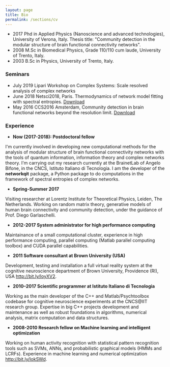 ```yaml
---
layout: page
title: Bio
permalink: /sections/cv
---
```


- 2017 Phd in Applied Physics (Nanoscience and advanced technologies), University of Verona, Italy.
Thesis title: "Community detection in the modular structure of brain functional connectivity networks".
- 2008 M.Sc in Biomedical Physics, Grade 110/110 cum laude, University of Trento, Italy.
- 2003 B.Sc in Physics, University of Trento, Italy.

### Seminars
- July 2019 Lipari Workshop on Complex Systems: Scale resolved analysis of complex networks
- June 2018 Netsci2018, Paris. Thermodynamics of network model fitting with spectral entropies. [Download](/static/pdf/presentation_netsci2018.pdf)
- May 2016 CCS2016 Amsterdam, Community detection in brain functional networks beyond the resolution limit. [Download](/static/pdf/presentation_amsterdam_final.pdf)

### Experience

- **Now (2017-2018): Postdoctoral fellow**

I'm currently involved in developing new computational methods for the analysis of modular structure of brain functional connectivity networks with the tools of quantum information, information theory and complex networks theory.
I'm carrying out my research currently at the BrainetLab of Angelo Bifone, in the CNCS, Istituto Italiano di Tecnologia.
I am the developer of the **networkqit** package, a Python package to do computations in the framework of spectral entropies of complex networks.

- **Spring-Summer 2017**

Visiting researcher at Lorentz Institute for Theoretical Physics, Leiden, The Netherlands.
Working on random matrix theory, generative models of human brain connectivity and community detection, under the guidance of Prof. Diego Garlaschelli.

- **2012-2017 System administrator for high performance computing**

Maintainance of a small computational cluster, experience in high performance computing, parallel computing (Matlab parallel computing toolbox) and CUDA parallel capabilities.

- **2011 Software consultant at Brown University (USA)**

Development, testing and installation a full virtual reality system at the cognitive neuroscience department of Brown University, Providence (RI), USA <http://bit.ly/IoyXV2>.

- **2010–2017 Scientific programmer at Istituto Italiano di Tecnologia**

Working as the main developer of the C++ and Matlab/Psychtoolbox codebase for cognitive neuroscience experiments at the CNCS@IIT research group. Expertise in big C++ projects development and maintenance as well as robust foundations in algorithms, numerical analysis, matrix computation and data structures.


- **2008-2010 Research fellow on Machine learning and intelligent optimization**

Working on human activity recognition with statistical pattern recognition tools such as SVMs, ANNs, and probabilistic graphical models (HMMs and LCRFs). Experience in machine learning and numerical optimization <http://bit.ly/IokSWd>.

